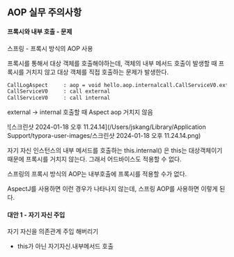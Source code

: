 ## AOP 실무 주의사항



#### 프록시와 내부 호출 - 문제

스프링 - 프록시 방식의 AOP 사용

프록시를 통해서 대상 객체를 호출해야하는데, 객체의 내부 메서드 호출이 발생할 때 프록시를 거치지 않고 대상 객체를 직접 호출하는 문제가 발생한다.



```bash
CallLogAspect     : aop = void hello.aop.internalcall.CallServiceV0.external()
CallServiceV0     : call external
CallServiceV0     : call internal
```



external -> internal 호출할 때 Aspect aop 거치지 않음

![스크린샷 2024-01-18 오후 11.24.14](/Users/jskang/Library/Application Support/typora-user-images/스크린샷 2024-01-18 오후 11.24.14.png)



자기 자신 인스턴스의 내부 메서드를 호출하는 this.internal() 은 this는 대상객체이기 때문에 프록시를 거치지 않는다. 그래서 어드바이스도 적용할 수 없다.



스프링의 프록시 방식의 AOP는 내부호출에 프록시를 적용할 수가 없다. 

AspectJ를 사용하면 이런 경우가 나타나지 않는데, 스프링 AOP를 사용하면 이렇게 된다.



#### 대안 1 - 자기 자신 주입

자기 자신을 의존관계 주입 해버리기

- this가 아닌 자기자신.내부메서드 호출 

